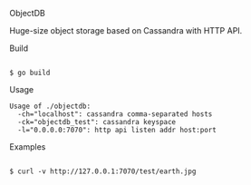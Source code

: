 ObjectDB

Huge-size object storage based on Cassandra with HTTP API.

Build

```$ go get -d

$ go build
```

Usage

```$ ./objectdb --help
Usage of ./objectdb:
  -ch="localhost": cassandra comma-separated hosts
  -ck="objectdb_test": cassandra keyspace
  -l="0.0.0.0:7070": http api listen addr host:port
```

Examples

```$ curl -X PUT -H 'Content-Type: image/jpeg' -T ~/Downloads/earth.jpg http://127.0.0.1:7070/test/earth.jpg

$ curl -v http://127.0.0.1:7070/test/earth.jpg
```
